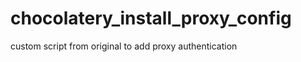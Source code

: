 chocolatery_install_proxy_config
================================

custom script from original to add proxy authentication
